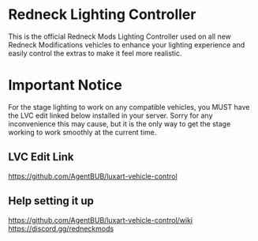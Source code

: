 # Redneck Lighting Controller

This is the official Redneck Mods Lighting Controller used on all new Redneck Modifications vehicles to enhance your lighting experience and easily control the extras to make it feel more realistic.

# Important Notice

For the stage lighting to work on any compatible vehicles, you MUST have the LVC edit linked below installed in your server.
Sorry for any inconvenience this may cause, but it is the only way to get the stage working to work smoothly at the current time.

## LVC Edit Link

https://github.com/AgentBUB/luxart-vehicle-control

## Help setting it up

https://github.com/AgentBUB/luxart-vehicle-control/wiki
https://discord.gg/redneckmods
